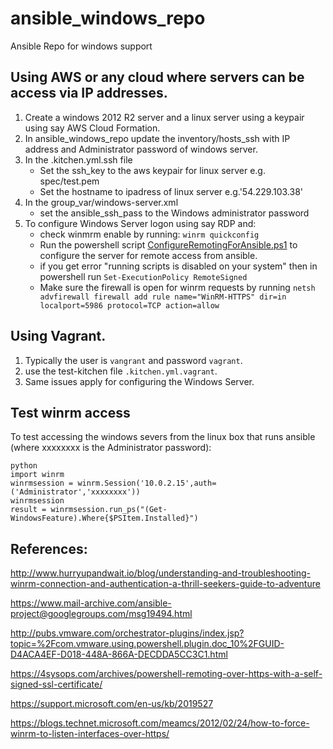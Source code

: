 # ansible_windows_repo

Ansible Repo for windows support


## Using AWS or any cloud where servers can be access via IP addresses.

1. Create a windows 2012 R2 server and a linux server using a keypair using say AWS Cloud Formation.
2. In ansible_windows_repo update the inventory/hosts_ssh with IP address and Administrator password of windows server.
3. In the .kitchen.yml.ssh file
   * Set the ssh_key  to the aws keypair for linux server e.g. spec/test.pem
   * Set the hostname to ipadress of linux server  e.g.'54.229.103.38'
4. In the group_var/windows-server.xml
   * set the ansible_ssh_pass to the Windows administrator password
5. To configure Windows Server logon using say RDP and:
   * check winmrm enable by running: `winrm quickconfig`
   * Run the powershell script [ConfigureRemotingForAnsible.ps1](https://github.com/ansible/ansible/blob/devel/examples/scripts/ConfigureRemotingForAnsible.ps1) to configure the server for remote access from ansible.
   * if you get error "running scripts is disabled on your system" then in powershell run `Set-ExecutionPolicy RemoteSigned`
   * Make sure the firewall is open for winrm requests by running `netsh advfirewall firewall add rule name="WinRM-HTTPS" dir=in localport=5986 protocol=TCP action=allow`

##  Using Vagrant.

1. Typically the user is `vangrant` and password `vagrant`.
2. use the test-kitchen file `.kitchen.yml.vagrant`.
3. Same issues apply for configuring the Windows Server.

## Test winrm access

To test accessing the windows severs from the linux box that runs ansible (where xxxxxxxx is the Administrator password):

```
python
import winrm
winrmsession = winrm.Session('10.0.2.15',auth=('Administrator','xxxxxxxx'))
winrmsession
result = winrmsession.run_ps("(Get-WindowsFeature).Where{$PSItem.Installed}")
```

## References:

http://www.hurryupandwait.io/blog/understanding-and-troubleshooting-winrm-connection-and-authentication-a-thrill-seekers-guide-to-adventure

https://www.mail-archive.com/ansible-project@googlegroups.com/msg19494.html

http://pubs.vmware.com/orchestrator-plugins/index.jsp?topic=%2Fcom.vmware.using.powershell.plugin.doc_10%2FGUID-D4ACA4EF-D018-448A-866A-DECDDA5CC3C1.html

https://4sysops.com/archives/powershell-remoting-over-https-with-a-self-signed-ssl-certificate/

https://support.microsoft.com/en-us/kb/2019527

https://blogs.technet.microsoft.com/meamcs/2012/02/24/how-to-force-winrm-to-listen-interfaces-over-https/

